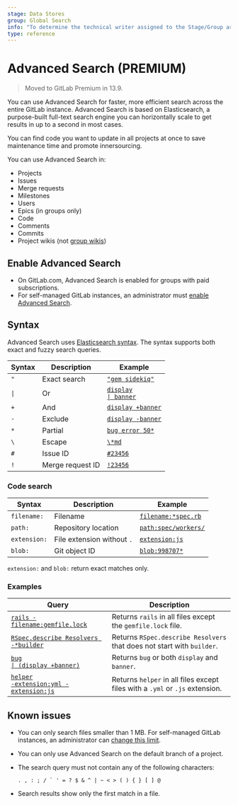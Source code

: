 ```yaml
---
stage: Data Stores
group: Global Search
info: "To determine the technical writer assigned to the Stage/Group associated with this page, see https://about.gitlab.com/handbook/product/ux/technical-writing/#assignments"
type: reference
---
```


# Advanced Search **(PREMIUM)**

> Moved to GitLab Premium in 13.9.

You can use Advanced Search for faster, more efficient search across the entire GitLab
instance. Advanced Search is based on Elasticsearch, a purpose-built full-text search
engine you can horizontally scale to get results in up to a second in most cases.

You can find code you want to update in all projects at once to save
maintenance time and promote innersourcing.

You can use Advanced Search in:

- Projects
- Issues
- Merge requests
- Milestones
- Users
- Epics (in groups only)
- Code
- Comments
- Commits
- Project wikis (not [group wikis](../project/wiki/group.md))

## Enable Advanced Search

- On GitLab.com, Advanced Search is enabled for groups with paid subscriptions.
- For self-managed GitLab instances, an administrator must
  [enable Advanced Search](../../integration/advanced_search/elasticsearch.md#enable-advanced-search).

## Syntax

Advanced Search uses [Elasticsearch syntax](https://www.elastic.co/guide/en/elasticsearch/reference/current/query-dsl-simple-query-string-query.html#simple-query-string-syntax). The syntax supports both exact and fuzzy search queries.

<!-- markdownlint-disable -->

| Syntax        | Description                     | Example                                                                                                                                              |
|--------------|---------------------------------|------------------------------------------------------------------------------------------------------------------------------------------------------|
| `"`          | Exact search                    | [`"gem sidekiq"`](https://gitlab.com/search?group_id=9970&project_id=278964&scope=blobs&search=%22gem+sidekiq%22)                                 |
| <code>&#124;</code> | Or                       | [<code>display &#124; banner</code>](https://gitlab.com/search?group_id=9970&project_id=278964&scope=blobs&search=display+%7C+banner)                                |
| `+`          | And                             | [`display +banner`](https://gitlab.com/search?group_id=9970&project_id=278964&repository_ref=&scope=blobs&search=display+%2Bbanner&snippets=)       |
| `-`          | Exclude                         | [`display -banner`](https://gitlab.com/search?group_id=9970&project_id=278964&scope=blobs&search=display+-banner)                                   |
| `*`          | Partial                         | [`bug error 50*`](https://gitlab.com/search?group_id=9970&project_id=278964&repository_ref=&scope=blobs&search=bug+error+50%2A&snippets=)         |
| `\`          | Escape                          | [`\*md`](https://gitlab.com/search?snippets=&scope=blobs&repository_ref=&search=%5C*md&group_id=9970&project_id=278964)                  |
| `#`          | Issue ID                        | [`#23456`](https://gitlab.com/search?snippets=&scope=issues&repository_ref=&search=%2323456&group_id=9970&project_id=278964)               |
| `!`          | Merge request ID                | [`!23456`](https://gitlab.com/search?snippets=&scope=merge_requests&repository_ref=&search=%2123456&group_id=9970&project_id=278964)       |

### Code search

| Syntax        | Description                     | Example                                                                                                                                              |
|--------------|---------------------------------|------------------------------------------------------------------------------------------------------------------------------------------------------|
| `filename:`  | Filename                        | [`filename:*spec.rb`](https://gitlab.com/search?snippets=&scope=blobs&repository_ref=&search=filename%3A*spec.rb&group_id=9970&project_id=278964)     |
| `path:`      | Repository location             | [`path:spec/workers/`](https://gitlab.com/search?group_id=9970&project_id=278964&repository_ref=&scope=blobs&search=path%3Aspec%2Fworkers&snippets=)   |
| `extension:` | File extension without `.`      | [`extension:js`](https://gitlab.com/search?group_id=9970&project_id=278964&repository_ref=&scope=blobs&search=extension%3Ajs&snippets=)          |
| `blob:`      | Git object ID                   | [`blob:998707*`](https://gitlab.com/search?snippets=false&scope=blobs&repository_ref=&search=blob%3A998707*&group_id=9970)                       |

`extension:` and `blob:` return exact matches only.

### Examples

| Query                                                                                                                                                                              | Description                                                          |
|--------------------------------------------------------------------------------------------------------------------------------------------------------------------------------------|----------------------------------------------------------------------|
| [`rails -filename:gemfile.lock`](https://gitlab.com/search?group_id=9970&project_id=278964&repository_ref=&scope=blobs&search=rails+-filename%3Agemfile.lock&snippets=)              | Returns `rails` in all files except the `gemfile.lock` file.          |
| [`RSpec.describe Resolvers -*builder`](https://gitlab.com/search?group_id=9970&project_id=278964&scope=blobs&search=RSpec.describe+Resolvers+-*builder)                              | Returns `RSpec.describe Resolvers` that does not start with `builder`. |
| [<code>bug &#124; (display +banner)</code>](https://gitlab.com/search?snippets=&scope=issues&repository_ref=&search=bug+%7C+%28display+%2Bbanner%29&group_id=9970&project_id=278964)  | Returns `bug` or both `display` and `banner`.                        |
| [<code>helper -extension:yml -extension:js</code>](https://gitlab.com/search?group_id=9970&project_id=278964&repository_ref=&scope=blobs&search=helper+-extension%3Ayml+-extension%3Ajs&snippets=)  | Returns `helper` in all files except files with a `.yml` or `.js` extension.                        |

<!-- markdownlint-enable -->

## Known issues

- You can only search files smaller than 1 MB.
  For self-managed GitLab instances, an administrator can
  [change this limit](../../integration/advanced_search/elasticsearch.md#advanced-search-configuration).
- You can only use Advanced Search on the default branch of a project.
- The search query must not contain any of the following characters:

  ```plaintext
  . , : ; / ` ' = ? $ & ^ | ~ < > ( ) { } [ ] @
  ```

- Search results show only the first match in a file.
